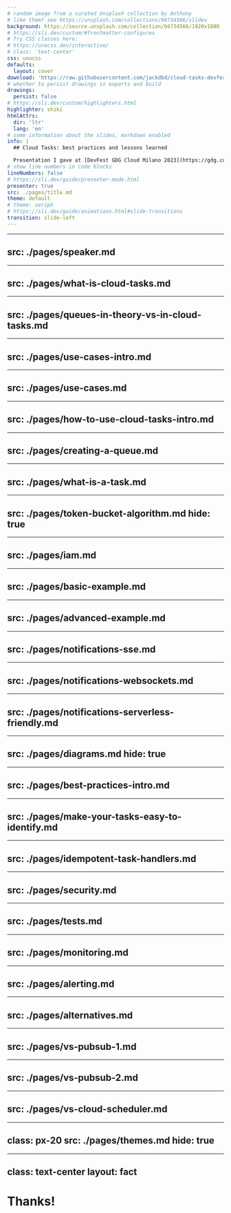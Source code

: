 ```yaml
---
# random image from a curated Unsplash collection by Anthony
# like them? see https://unsplash.com/collections/94734566/slidev
background: https://source.unsplash.com/collection/94734566/1920x1080
# https://sli.dev/custom/#frontmatter-configures
# Try CSS classes here:
# https://unocss.dev/interactive/
# class: 'text-center'
css: unocss
defaults:
  layout: cover
download: 'https://raw.githubusercontent.com/jackdbd/cloud-tasks-devfest-milano-2023-slides/main/assets/presentation.pdf'
# whether to persist drawings in exports and build
drawings:
  persist: false
# https://sli.dev/custom/highlighters.html
highlighter: shiki
htmlAttrs:
  dir: 'ltr'
  lang: 'en'
# some information about the slides, markdown enabled
info: |
  ## Cloud Tasks: best practices and lessons learned

  Presentation I gave at [DevFest GDG Cloud Milano 2023](https://gdg.community.dev/events/details/google-gdg-cloud-milano-presents-devfest-gdg-cloud-milano-2023/)
# show line numbers in code blocks
lineNumbers: false
# https://sli.dev/guide/presenter-mode.html
presenter: true
src: ./pages/title.md
theme: default
# theme: seriph
# https://sli.dev/guide/animations.html#slide-transitions
transition: slide-left
---
```


<!--
The last comment block of each slide will be treated as slide notes. It will be visible and editable in Presenter Mode along with the slide. [Read more in the docs](https://sli.dev/guide/syntax.html#notes)
-->

---
src: ./pages/speaker.md
---

---
src: ./pages/what-is-cloud-tasks.md
---

---
src: ./pages/queues-in-theory-vs-in-cloud-tasks.md
---

---
src: ./pages/use-cases-intro.md
---

---
src: ./pages/use-cases.md
---

---
src: ./pages/how-to-use-cloud-tasks-intro.md
---

---
src: ./pages/creating-a-queue.md
---

---
src: ./pages/what-is-a-task.md
---

---
src: ./pages/token-bucket-algorithm.md
hide: true
---

---
src: ./pages/iam.md
---

---
src: ./pages/basic-example.md
---

---
src: ./pages/advanced-example.md
---

---
src: ./pages/notifications-sse.md
---

---
src: ./pages/notifications-websockets.md
---

---
src: ./pages/notifications-serverless-friendly.md
---

---
src: ./pages/diagrams.md
hide: true
---

---
src: ./pages/best-practices-intro.md
---

---
src: ./pages/make-your-tasks-easy-to-identify.md
---

---
src: ./pages/idempotent-task-handlers.md
---

---
src: ./pages/security.md
---

---
src: ./pages/tests.md
---

---
src: ./pages/monitoring.md
---

---
src: ./pages/alerting.md
---

---
src: ./pages/alternatives.md
---

---
src: ./pages/vs-pubsub-1.md
---

---
src: ./pages/vs-pubsub-2.md
---

---
src: ./pages/vs-cloud-scheduler.md
---

---
class: px-20
src: ./pages/themes.md
hide: true
---

---
class: text-center
layout: fact
---

<h1 class="">Thanks<span class="color:accent">!</span></h1>

<Anchor href="https://cloud-tasks-devfest-milano-2023-slides.vercel.app/" text ="cloud-tasks-devfest-milano-2023-slides.vercel.app" />

<!--
Cloud Tasks is a managed service that allows developers to create distributed task queues that can execute background jobs asynchronously.

In this talk we will describe how Cloud Tasks works, highlight its differences with Cloud Pub/Sub, and suggest a few guidelines we can adopt when creating our tasks and monitoring our queues.

<Anchor href="https://github.com/jackdbd/cloud-tasks-devfest-milano-2023-project" text="Pulumi project" />
-->
